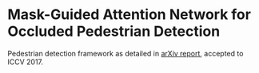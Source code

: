 # Mask-Guided Attention Network for Occluded Pedestrian Detection

Pedestrian detection framework as detailed in [arXiv report](https://arxiv.org/abs/1910.06160), accepted to ICCV 2017.
